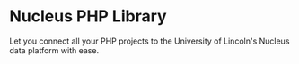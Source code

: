 # Nucleus PHP Library

Let you connect all your PHP projects to the University of Lincoln's Nucleus data platform with ease.